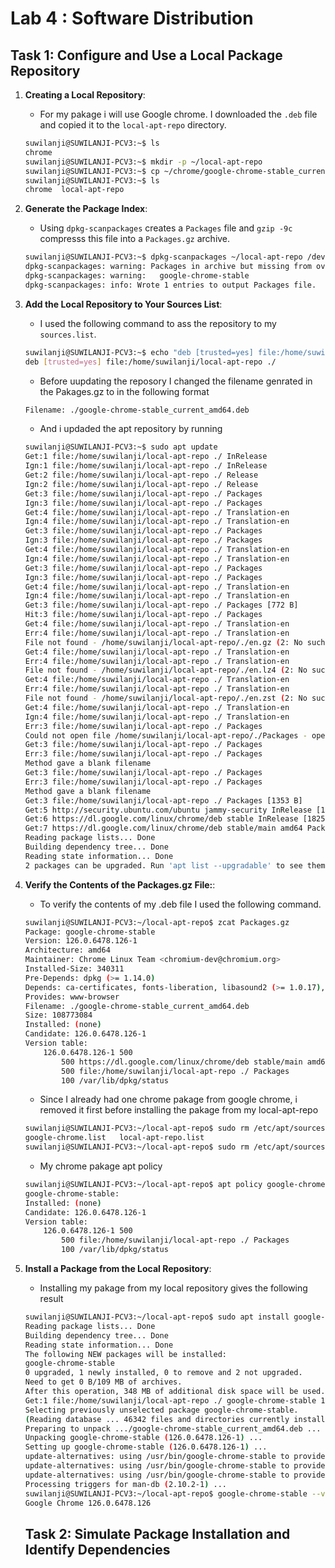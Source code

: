 # Lab 4 : Software Distribution

## Task 1: Configure and Use a Local Package Repository

1. **Creating a Local Repository**:
   - For my pakage i will use Google chrome. I downloaded the `.deb` file and copied it to the `local-apt-repo` directory. 
    ```sh
    suwilanji@SUWILANJI-PCV3:~$ ls
    chrome
    suwilanji@SUWILANJI-PCV3:~$ mkdir -p ~/local-apt-repo
    suwilanji@SUWILANJI-PCV3:~$ cp ~/chrome/google-chrome-stable_current_amd64.deb ~/local-apt-repo/
    suwilanji@SUWILANJI-PCV3:~$ ls
    chrome  local-apt-repo
    ```

2. **Generate the Package Index**:
   - Using `dpkg-scanpackages` creates a `Packages` file and `gzip -9c` compresss this file into a `Packages.gz` archive.

    ```sh
    suwilanji@SUWILANJI-PCV3:~$ dpkg-scanpackages ~/local-apt-repo /dev/null | gzip -9c > ~/local-apt-repo/Packages.gz
    dpkg-scanpackages: warning: Packages in archive but missing from override file:
    dpkg-scanpackages: warning:   google-chrome-stable
    dpkg-scanpackages: info: Wrote 1 entries to output Packages file.
    ```

3. **Add the Local Repository to Your Sources List**:
   - I used the following command to ass the repository to my `sources.list`.
    ```sh
    suwilanji@SUWILANJI-PCV3:~$ echo "deb [trusted=yes] file:/home/suwilanji/local-apt-repo ./" | sudo tee /etc/apt/sources.list.d/local-apt-repo list
    deb [trusted=yes] file:/home/suwilanji/local-apt-repo ./
    ```
    - Before uupdating the reposory I changed the filename genrated in the Pakages.gz to in the following format 
    ```sh
    Filename: ./google-chrome-stable_current_amd64.deb
    ```
    - And i updaded the apt repository by running 
    ```sh
    suwilanji@SUWILANJI-PCV3:~$ sudo apt update
    Get:1 file:/home/suwilanji/local-apt-repo ./ InRelease
    Ign:1 file:/home/suwilanji/local-apt-repo ./ InRelease
    Get:2 file:/home/suwilanji/local-apt-repo ./ Release
    Ign:2 file:/home/suwilanji/local-apt-repo ./ Release
    Get:3 file:/home/suwilanji/local-apt-repo ./ Packages
    Ign:3 file:/home/suwilanji/local-apt-repo ./ Packages
    Get:4 file:/home/suwilanji/local-apt-repo ./ Translation-en
    Ign:4 file:/home/suwilanji/local-apt-repo ./ Translation-en
    Get:3 file:/home/suwilanji/local-apt-repo ./ Packages
    Ign:3 file:/home/suwilanji/local-apt-repo ./ Packages
    Get:4 file:/home/suwilanji/local-apt-repo ./ Translation-en
    Ign:4 file:/home/suwilanji/local-apt-repo ./ Translation-en
    Get:3 file:/home/suwilanji/local-apt-repo ./ Packages
    Ign:3 file:/home/suwilanji/local-apt-repo ./ Packages
    Get:4 file:/home/suwilanji/local-apt-repo ./ Translation-en
    Ign:4 file:/home/suwilanji/local-apt-repo ./ Translation-en
    Get:3 file:/home/suwilanji/local-apt-repo ./ Packages [772 B]
    Hit:3 file:/home/suwilanji/local-apt-repo ./ Packages
    Get:4 file:/home/suwilanji/local-apt-repo ./ Translation-en
    Err:4 file:/home/suwilanji/local-apt-repo ./ Translation-en
    File not found - /home/suwilanji/local-apt-repo/./en.gz (2: No such file or directory)
    Get:4 file:/home/suwilanji/local-apt-repo ./ Translation-en
    Err:4 file:/home/suwilanji/local-apt-repo ./ Translation-en
    File not found - /home/suwilanji/local-apt-repo/./en.lz4 (2: No such file or directory)
    Get:4 file:/home/suwilanji/local-apt-repo ./ Translation-en
    Err:4 file:/home/suwilanji/local-apt-repo ./ Translation-en
    File not found - /home/suwilanji/local-apt-repo/./en.zst (2: No such file or directory)
    Get:4 file:/home/suwilanji/local-apt-repo ./ Translation-en
    Ign:4 file:/home/suwilanji/local-apt-repo ./ Translation-en
    Err:3 file:/home/suwilanji/local-apt-repo ./ Packages
    Could not open file /home/suwilanji/local-apt-repo/./Packages - open (13: Permission denied)
    Get:3 file:/home/suwilanji/local-apt-repo ./ Packages
    Err:3 file:/home/suwilanji/local-apt-repo ./ Packages
    Method gave a blank filename
    Get:3 file:/home/suwilanji/local-apt-repo ./ Packages
    Err:3 file:/home/suwilanji/local-apt-repo ./ Packages
    Method gave a blank filename
    Get:3 file:/home/suwilanji/local-apt-repo ./ Packages [1353 B]
    Get:5 http://security.ubuntu.com/ubuntu jammy-security InRelease [129 kB]
    Get:6 https://dl.google.com/linux/chrome/deb stable InRelease [1825 B]
    Get:7 https://dl.google.com/linux/chrome/deb stable/main amd64 Packages [1087 B]
    Reading package lists... Done
    Building dependency tree... Done
    Reading state information... Done
    2 packages can be upgraded. Run 'apt list --upgradable' to see them.
    ```

4. **Verify the Contents of the Packages.gz File:**:
   - To verify the contents of my .deb file I used the following command. 

    ```sh
    suwilanji@SUWILANJI-PCV3:~/local-apt-repo$ zcat Packages.gz
    Package: google-chrome-stable
    Version: 126.0.6478.126-1
    Architecture: amd64
    Maintainer: Chrome Linux Team <chromium-dev@chromium.org>
    Installed-Size: 340311
    Pre-Depends: dpkg (>= 1.14.0)
    Depends: ca-certificates, fonts-liberation, libasound2 (>= 1.0.17), libatk-bridge2.0-0 (>= 2.5.3), libatk1.0-0 (>= 2.2.0), libatspi2.0-0 (>= 2.9.90), libc6 (>= 2.17), libcairo2 (>= 1.6.0), libcups2 (>= 1.6.0), libcurl3-gnutls | libcurl3-nss | libcurl4 | libcurl3, libdbus-1-3 (>= 1.9.14), libdrm2 (>= 2.4.75), libexpat1 (>= 2.1~beta3), libgbm1 (>= 17.1.0~rc2), libglib2.0-0 (>= 2.39.4), libgtk-3-0 (>= 3.9.10) | libgtk-4-1, libnspr4 (>= 2:4.9-2~), libnss3 (>= 2:3.35), libpango-1.0-0 (>= 1.14.0), libu2f-udev, libvulkan1, libx11-6 (>= 2:1.4.99.1), libxcb1 (>= 1.9.2), libxcomposite1 (>= 1:0.4.4-1), libxdamage1 (>= 1:1.1), libxext6, libxfixes3, libxkbcommon0 (>= 0.5.0), libxrandr2, wget, xdg-utils (>= 1.0.2)
    Provides: www-browser
    Filename: ./google-chrome-stable_current_amd64.deb
    Size: 108773084
    Installed: (none)
    Candidate: 126.0.6478.126-1
    Version table:
        126.0.6478.126-1 500
            500 https://dl.google.com/linux/chrome/deb stable/main amd64 Packages
            500 file:/home/suwilanji/local-apt-repo ./ Packages
            100 /var/lib/dpkg/status
    ```
    - Since I already had one chrome pakage from google chrome, i removed it first before installing the pakage from my local-apt-repo
    ```sh
    suwilanji@SUWILANJI-PCV3:~/local-apt-repo$ sudo rm /etc/apt/sources.list.d/
    google-chrome.list   local-apt-repo.list
    suwilanji@SUWILANJI-PCV3:~/local-apt-repo$ sudo rm /etc/apt/sources.list.d/google-chrome.list
    ```
    - My chrome pakage apt policy
    ```sh
    suwilanji@SUWILANJI-PCV3:~/local-apt-repo$ apt policy google-chrome-stable
    google-chrome-stable:
    Installed: (none)
    Candidate: 126.0.6478.126-1
    Version table:
        126.0.6478.126-1 500
            500 file:/home/suwilanji/local-apt-repo ./ Packages
            100 /var/lib/dpkg/status
    ```

5. **Install a Package from the Local Repository**:
   - Installing my pakage from my local repository gives the following result

    ```sh
    suwilanji@SUWILANJI-PCV3:~/local-apt-repo$ sudo apt install google-chrome-stable
    Reading package lists... Done
    Building dependency tree... Done
    Reading state information... Done
    The following NEW packages will be installed:
    google-chrome-stable
    0 upgraded, 1 newly installed, 0 to remove and 2 not upgraded.
    Need to get 0 B/109 MB of archives.
    After this operation, 348 MB of additional disk space will be used.
    Get:1 file:/home/suwilanji/local-apt-repo ./ google-chrome-stable 126.0.6478.126-1 [109 MB]
    Selecting previously unselected package google-chrome-stable.
    (Reading database ... 46342 files and directories currently installed.)
    Preparing to unpack .../google-chrome-stable_current_amd64.deb ...
    Unpacking google-chrome-stable (126.0.6478.126-1) ...
    Setting up google-chrome-stable (126.0.6478.126-1) ...
    update-alternatives: using /usr/bin/google-chrome-stable to provide /usr/bin/x-www-browser (x-www-browser) in auto mode
    update-alternatives: using /usr/bin/google-chrome-stable to provide /usr/bin/gnome-www-browser (gnome-www-browser) in auto mode
    update-alternatives: using /usr/bin/google-chrome-stable to provide /usr/bin/google-chrome (google-chrome) in auto mode
    Processing triggers for man-db (2.10.2-1) ...
    suwilanji@SUWILANJI-PCV3:~/local-apt-repo$ google-chrome-stable --version
    Google Chrome 126.0.6478.126
    ```
    ## Task 2: Simulate Package Installation and Identify Dependencies
